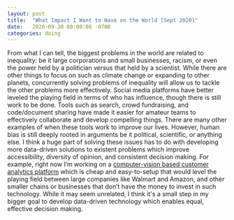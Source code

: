 ```yaml
---
layout: post
title:  "What Impact I Want to Have on the World [Sept 2020]"
date:   2020-09-30 00:00:00 -0700
categories: doing
---
```

From what I can tell, the biggest problems in the world are related to inequality: be it large corporations and small businesses, racism, or even the power held by a politician versus that held by a scientist. While there are other things to focus on such as climate change or expanding to other planets, concurrently solving problems of inequality will allow us to tackle the other problems more effectively. Social media platforms have better leveled the playing field in terms of who has influence, though there is still work to be done. Tools such as search, crowd fundraising, and code/document sharing have made it easier for amateur teams to effectively collaborate and develop compelling things. There are many other examples of when these tools work to improve our lives. However, human bias is still deeply rooted in arguments be it political, scientific, or anything else. I think a huge part of solving these issues has to do with developing more data-driven solutions to existent problems which improve accessibility, diversity of opinion, and consistent decision making. For example, right now I’m working on a [computer-vision based customer analytics platform][placeware-link] which is cheap and easy-to-setup that would level the playing field between large companies like Walmart and Amazon, and other smaller chains or businesses that don’t have the money to invest in such technology. While it may seem unrelated, I think it's a small step in my bigger goal to develop data-driven technology which enables equal, effective decision making.

[placeware-link]: https://placeware.io
